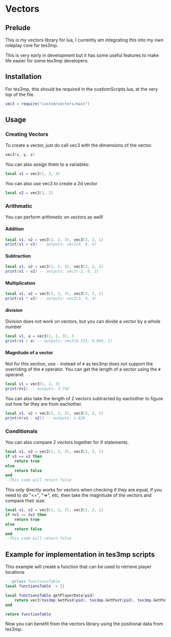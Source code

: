 # Vectors

## Prelude

This is my vectors library for lua, I currently am integrating this into my own roleplay core for tes3mp.

This is very early in development but it has some useful features to make life easier for some tes3mp developers.

## Installation

For tes3mp, this should be required in the custiomScripts.lua, at the very top of the file.
```lua
vec3 = require("custom/vectors/main")
```

## Usage

### Creating Vectors
To create a vector, just do call vec3 with the dimensions of the vector.
```lua
vec3(x, y, z)
```
You can also assign them to a variables:
```lua
local v1 = vec3(1, 2, 3)
```
You can also use vec3 to create a 2d vector
```lua
local v2 = vec3(1, 2)
```
### Arithmatic
You can perform arithmetic on vectors as well!
#### Addition
```lua
local v1, v2 = vec3(1, 2, 3), vec3(3, 2, 1)
print(v1 + v2) -- outputs: vec3(4, 4, 4)
```
#### Subtraction
```lua
local v1, v2 = vec3(1, 2, 3), vec3(3, 2, 1)
print(v1 - v2) -- outputs: vec3(-2, 0, 2)
```
#### Multiplication
```lua
local v1, v2 = vec3(1, 2, 3), vec3(3, 2, 1)
print(v1 * v2) -- outputs: vec3(3, 4, 3)
```
#### division
Division does not work on vectors, but you can divide a vector by a whole number
```lua
local v1, a = vec3(1, 2, 3), 3
print(v1 / a) -- outputs: vec3(0.333, 0.666, 1)
```
#### Magnitude of a vector
Not for this section, use ```-``` instead of ```#``` as tes3mp does not support the overriding of the ```#``` operator.
You can get the length of a vector using the ```#``` operand:
```lua
local v1 = vec3(1, 2, 3)
print(#v1) -- outputs: 3.742
```
You can also take the length of 2 vectors subtracted by eachother to figure out how far they are from eachother.
```lua
local v1, v2 = vec3(1, 2, 3), vec3(3, 2, 1)
print(#(v1 - v2)) -- outputs: 2.828
```
### Conditionals
You can also compare 2 vectors together for if statements.
```lua
local v1, v2 = vec3(1, 2, 3), vec3(3, 2, 1)
if v1 == v2 then
    return true
else
    return false
end
--This code will return false
```
This only directly works for vectors when checking if they are equal, if you need to do "<=", "=>", etc, then take the magnitude of the vectors and compare their size.
```lua
local v1, v2 = vec3(1, 2, 3), vec3(2, 2, 1)
if #v1 <= #v2 then
    return true
else
    return false
end
--This code will return false
```

## Example for implementation in tes3mp scripts
This example will create a function that can be used to retrieve player locations
```lua
---@class functionsTable
local functionsTable  = {}

local functionsTable.getPlayerData(pid)
    return vec3(tes3mp.GetPosX(pid), tes3mp.GetPosY(pid), tes3mp.GetPosZ(pid))
end

return functionTable
```

Now you can benefit from the vectors library using the positional data from tes3mp.
